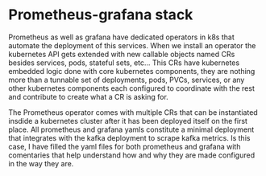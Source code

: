 # Prometheus-grafana stack
Prometheus as well as grafana have dedicated operators in k8s that automate the deployment of this services. When we install an operator the kubernetes API gets extended with new callable objects named CRs besides services, pods, stateful sets, etc...  This CRs have kubernetes embedded logic done with core kubernetes components, they are nothing more than a tunnable set of deployments, pods, PVCs, services, or any other kubernetes components each configured to coordinate with the rest and contribute to create what a CR is asking for.

The Prometheus operator comes with multiple CRs that can be instantiated insdide a kubernetes cluster after it has been deployed itself on the first place. All prometheus and grafana yamls constitute a minimal deployment that integrates with the kafka deployment to scrape kafka metrics. Is this case, I have filled the yaml files for both prometheus and grafana with comentaries that help understand how and why they are made configured in the way they are. 

